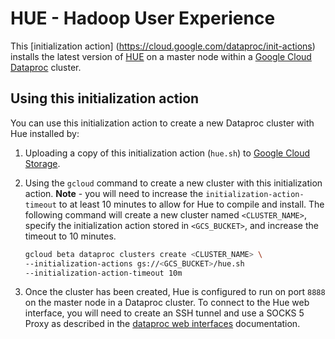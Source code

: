 # HUE - Hadoop User Experience 

This [initialization action] (https://cloud.google.com/dataproc/init-actions) installs the latest version of [HUE](http://gethue.com/) 
on a master node within a [Google Cloud Dataproc](https://cloud.google.com/dataproc) cluster.

## Using this initialization action
You can use this initialization action to create a new Dataproc cluster with Hue installed by:

1. Uploading a copy of this initialization action (`hue.sh`) to [Google Cloud Storage](https://cloud.google.com/storage).
2. Using the `gcloud` command to create a new cluster with this initialization action. **Note** - you will need to increase the `initialization-action-timeout` to at least 10 minutes to allow for Hue to compile and install. The following command will create a new cluster named `<CLUSTER_NAME>`, specify the initialization action stored in `<GCS_BUCKET>`, and increase the timeout to 10 minutes.
   
    ```bash
    gcloud beta dataproc clusters create <CLUSTER_NAME> \
    --initialization-actions gs://<GCS_BUCKET>/hue.sh   
    --initialization-action-timeout 10m
    ```
3. Once the cluster has been created, Hue is configured to run on port `8888` on the master node in a Dataproc cluster. To connect to the Hue web interface, you will need to create an SSH tunnel and use a SOCKS 5 Proxy as described in the [dataproc web interfaces](https://cloud.google.com/dataproc/cluster-web-interfaces) documentation.


